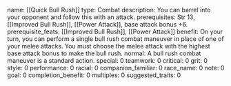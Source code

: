 name: [[Quick Bull Rush]]
type: Combat
description: You can barrel into your opponent and follow this with an attack.
prerequisites: Str 13, [[Improved Bull Rush]], [[Power Attack]], base attack bonus +6.
prerequisite_feats: [[Improved Bull Rush]], [[Power Attack]]
benefit: On your turn, you can perform a single bull rush combat maneuver in place of one of your melee attacks. You must choose the melee attack with the highest base attack bonus to make the bull rush.
normal: A bull rush combat maneuver is a standard action.
special: 0
teamwork: 0
critical: 0
grit: 0
style: 0
performance: 0
racial: 0
companion_familiar: 0
race_name: 0
note: 0
goal: 0
completion_benefit: 0
multiples: 0
suggested_traits: 0
